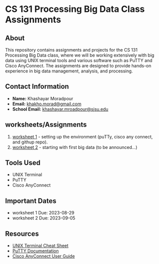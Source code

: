 # CS 131 Processing Big Data Class Assignments

## About

This repository contains assignments and projects for the CS 131 Processing Big Data class, where we will be working extensively with big data using UNIX terminal tools and various software such as PuTTY and Cisco AnyConnect. The assignments are designed to provide hands-on experience in big data management, analysis, and processing.

## Contact Information

- **Name:** Khashayar Moradpour
- **Email:** khakho.morad@gmail.com
- **School Email:** khashayar.mroadpour@sjsu.edu

## worksheets/Assignments

1. [worksheet 1](worksheet_1/) - setting up the environment (puTTy, cisco any connect, and githup repo).
2. [worksheet 2](worksheet_2/) - starting with first big data (to be announced...)

## Tools Used

- UNIX Terminal
- PuTTY
- Cisco AnyConnect

## Important Dates

- worksheet 1 Due: 2023-08-29
- worksheet 2 Due: 2023-09-05

## Resources

- [UNIX Terminal Cheat Sheet](link_to_unix_cheat_sheet)
- [PuTTY Documentation](link_to_putty_docs)
- [Cisco AnyConnect User Guide](link_to_anyconnect_guide)
